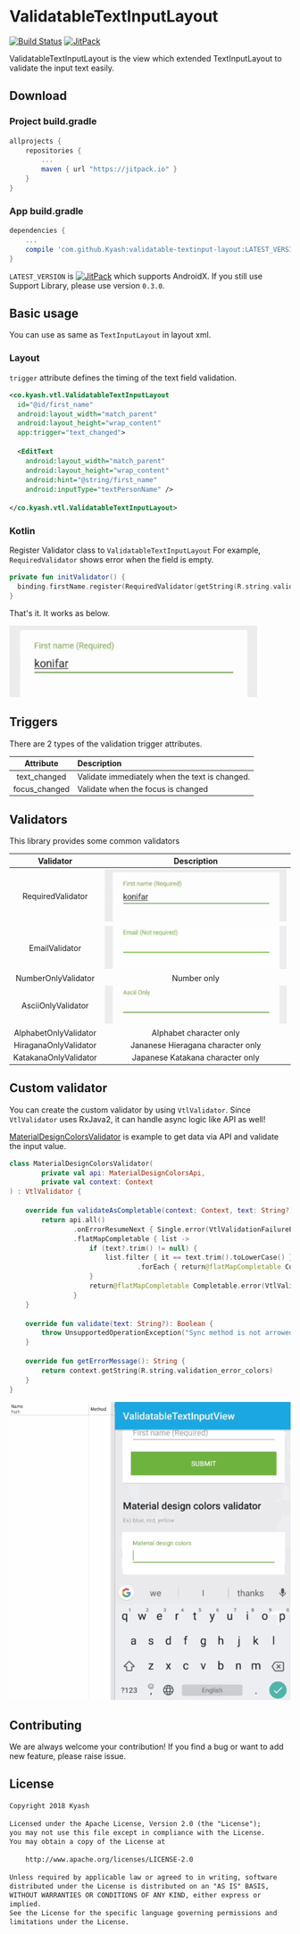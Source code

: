 # ValidatableTextInputLayout

[![Build Status](https://circleci.com/gh/Kyash/validatable-textinput-layout.svg?style=shield)](https://circleci.com/gh/Kyash/validatable-textinput-layout/tree/master)
[![JitPack](https://jitpack.io/v/Kyash/validatable-textinput-layout.svg)](https://jitpack.io/#Kyash/validatable-textinput-layout)

ValidatableTextInputLayout is the view which extended TextInputLayout to validate the input text easily.

## Download

### Project build.gradle

```groovy
allprojects {
    repositories {
        ...
        maven { url "https://jitpack.io" }
    }
}
```

### App build.gradle

```groovy
dependencies {
    ...
    compile 'com.github.Kyash:validatable-textinput-layout:LATEST_VERSION'
}
```

`LATEST_VERSION` is  [![JitPack](https://jitpack.io/v/Kyash/validatable-textinput-layout.svg)](https://jitpack.io/#Kyash/validatable-textinput-layout) which supports AndroidX.
If you still use Support Library, please use version `0.3.0`.

## Basic usage
You can use as same as `TextInputLayout` in layout xml.

### Layout
`trigger` attribute defines the timing of the text field validation. 

```xml
<co.kyash.vtl.ValidatableTextInputLayout
  id="@id/first_name"
  android:layout_width="match_parent"
  android:layout_height="wrap_content"
  app:trigger="text_changed">

  <EditText
    android:layout_width="match_parent"
    android:layout_height="wrap_content"
    android:hint="@string/first_name"
    android:inputType="textPersonName" />

</co.kyash.vtl.ValidatableTextInputLayout>
```

### Kotlin
Register Validator class to `ValidatableTextInputLayout`
For example, `RequiredValidator` shows error when the field is empty.

```kotlin
private fun initValidator() {
  binding.firstName.register(RequiredValidator(getString(R.string.validation_error_required)))
}
```

That's it. It works as below.

![required_validator.gif](art/required_validator.gif)

## Triggers
There are 2 types of the validation trigger attributes.

Attribute | Description
:--: | :--
text_changed | Validate immediately when the text is changed.
focus_changed | Validate when the focus is changed

## Validators
This library provides some common validators
 
Validator | Description
:--: | :--:
RequiredValidator | ![required_validator.gif](art/required_validator.gif)
EmailValidator | ![email_validator.gif](art/email_validator.gif)
NumberOnlyValidator | Number only
AsciiOnlyValidator | ![ascii_validator.gif](art/ascii_validator.gif)
AlphabetOnlyValidator | Alphabet character only
HiraganaOnlyValidator | Jananese Hieragana character only
KatakanaOnlyValidator | Japanese Katakana character only



## Custom validator
You can create the custom validator by using `VtlValidator`.
Since `VtlValidator` uses RxJava2, it can handle async logic like API as well!

[MaterialDesignColorsValidator](https://github.com/Kyash/validatable-textinput-layout/blob/master/example/src/main/java/co/kyash/vtl/example/validators/MaterialDesignColorsValidator.kt) is example to get data via API and validate the input value.

```kotlin
class MaterialDesignColorsValidator(
        private val api: MaterialDesignColorsApi,
        private val context: Context
) : VtlValidator {

    override fun validateAsCompletable(context: Context, text: String?): Completable {
        return api.all()
                .onErrorResumeNext { Single.error(VtlValidationFailureException(context.getString(R.string.validation_error_server))) }
                .flatMapCompletable { list ->
                    if (text?.trim() != null) {
                        list.filter { it == text.trim().toLowerCase() }
                                .forEach { return@flatMapCompletable Completable.complete() }
                    }
                    return@flatMapCompletable Completable.error(VtlValidationFailureException(getErrorMessage()))
                }
    }

    override fun validate(text: String?): Boolean {
        throw UnsupportedOperationException("Sync method is not arrowed because this validation uses async API response.")
    }

    override fun getErrorMessage(): String {
        return context.getString(R.string.validation_error_colors)
    }
}
```

![custom_validator.gif](art/custom_validator.gif)

## Contributing
We are always welcome your contribution!
If you find a bug or want to add new feature, please raise issue.

## License

```
Copyright 2018 Kyash

Licensed under the Apache License, Version 2.0 (the "License");
you may not use this file except in compliance with the License.
You may obtain a copy of the License at

    http://www.apache.org/licenses/LICENSE-2.0

Unless required by applicable law or agreed to in writing, software
distributed under the License is distributed on an "AS IS" BASIS,
WITHOUT WARRANTIES OR CONDITIONS OF ANY KIND, either express or implied.
See the License for the specific language governing permissions and
limitations under the License.
```
